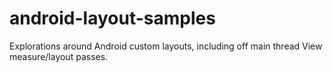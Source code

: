 android-layout-samples
======================

Explorations around Android custom layouts, including off main thread View measure/layout passes.
